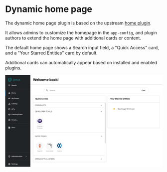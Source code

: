 # Dynamic home page

The dynamic home page plugin is based on the upstream [home plugin](https://github.com/backstage/backstage/blob/master/plugins/home/README.md).

It allows admins to customize the homepage in the `app-config`, and plugin authors to extend the home page with additional cards or content.

The default home page shows a Search input field, a "Quick Access" card, and a "Your Starred Entities" card by default.

Additional cards can automatically appear based on installed and enabled plugins.

![Default home page](default-homepage.png)
